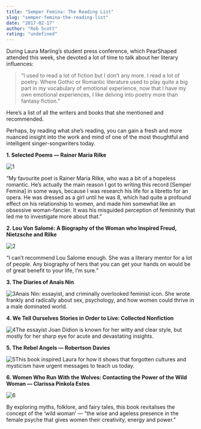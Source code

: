 ```yaml
---
title: "Semper Femina: The Reading List"
slug: "semper-femina-the-reading-list"
date: "2017-02-17"
author: "Rob Scott"
rating: "undefined"
---
```


During Laura Marling’s student press conference, which PearShaped attended this week, she devoted a lot of time to talk about her literary influences:

> “I used to read a lot of fiction but I don’t any more. I read a lot of poetry. Where Gothic or Romantic literature used to play quite a big part in my vocabulary of emotional experience, now that I have my own emotional experiences, I like delving into poetry more than fantasy fiction.”

Here’s a list of all the writers and books that she mentioned and recommended.

Perhaps, by reading what she’s reading, you can gain a fresh and more nuanced insight into the work and mind of one of the most thoughtful and intelligent singer-songwriters today.

**1\. Selected Poems — Rainer Maria Rilke**

![1](http://pearshapedexeter.com/wp-content/uploads/2017/02/1-198x300.png)

“My favourite poet is Rainer Maria Rilke, who was a bit of a hopeless romantic. He’s actually the main reason I got to writing this record \[Semper Femina\] in some ways, because I was research his life for a libretto for an opera. He was dressed as a girl until he was 8, which had quite a profound effect on his relationship to women, and made him somewhat like an obsessive woman-fancier. It was his misguided perception of femininity that led me to investigate more about that.”

**2\. Lou Von Salomé: A Biography of the Woman who Inspired Freud, Nietzsche and Rilke**

![2](http://pearshapedexeter.com/wp-content/uploads/2017/02/2-200x300.png)

“I can’t recommend Lou Salome enough. She was a literary mentor for a lot of people. Any biography of hers that you can get your hands on would be of great benefit to your life, I’m sure.”

**3\. The Diaries of Anaïs Nin**

![3](http://pearshapedexeter.com/wp-content/uploads/2017/02/3-181x300.png)Anais Nin: essayist, and criminally overlooked feminist icon. She wrote frankly and radically about sex, psychology, and how women could thrive in a male dominated world. 

**4\. We Tell Ourselves Stories in Order to Live: Collected Nonfiction**

![4](http://pearshapedexeter.com/wp-content/uploads/2017/02/4-185x300.png)The essayist Joan Didion is known for her witty and clear style, but mostly for her sharp eye for acute and devastating insights.

**5\. The Rebel Angels — Robertson Davies**

![5](http://pearshapedexeter.com/wp-content/uploads/2017/02/5-194x300.png)This book inspired Laura for how it shows that forgotten cultures and mysticism have urgent messages to teach us today.

**6\. Women Who Run With the Wolves: Contacting the Power of the Wild Woman — Clarissa Pinkola Estes**

![6](http://pearshapedexeter.com/wp-content/uploads/2017/02/6-190x300.png)

By exploring myths, folklore, and fairy tales, this book revitalises the concept of the ‘wild woman’ — “the wise and ageless presence in the female psyche that gives women their creativity, energy and power.”
